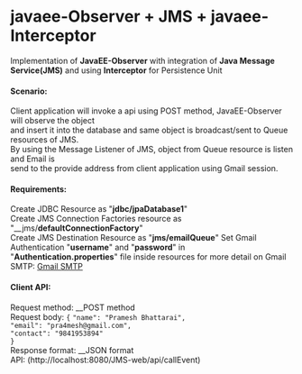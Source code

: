 # javaee-Observer + JMS + javaee-Interceptor

Implementation of __JavaEE-Observer__ with integration of __Java Message Service(JMS)__ and using __Interceptor__ for Persistence Unit        
#### Scenario:             
Client application will invoke a api using POST method, JavaEE-Observer will observe the object          
and insert it into the database and same object is broadcast/sent to Queue resources of JMS.          
By using the Message Listener of JMS, object from Queue resource is listen and Email is          
send to the provide address from client application using Gmail session.                   

#### Requirements:             
Create JDBC Resource as "__jdbc/jpaDatabase1__"            
Create JMS Connection Factories resource as "__jms/__defaultConnectionFactory__"            
Create JMS Destination Resource as "__jms/emailQueue__"
Set Gmail Authentication "__username__" and "__password__" in "__Authentication.properties__" file inside resources
for more detail on Gmail SMTP: [Gmail SMTP](http://mail.google.com/support/bin/answer.py?hl=en&answer=13287)    

#### Client API:          

Request method: __POST method         
Request body:
    `{`
        `"name": "Pramesh Bhattarai",`   
        `"email": "pra4mesh@gmail.com",`   
        `"contact": "9841953894"`   
    `}`        
Response format: __JSON format         
API: (http://localhost:8080/JMS-web/api/callEvent)  